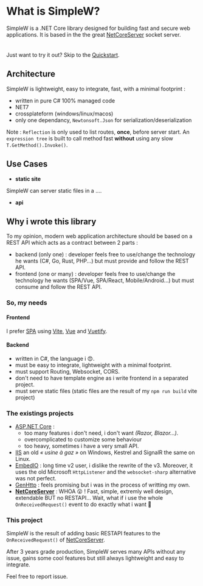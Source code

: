 # What is SimpleW?

SimpleW is a .NET Core library designed for building fast and secure web applications.
It is based in the the great [NetCoreServer](https://github.com/chronoxor/NetCoreServer) socket server.

<div class="tip custom-block" style="padding-top: 8px">

Just want to try it out? Skip to the [Quickstart](./getting-started).

</div>


## Architecture

SimpleW is lightweight, easy to integrate, fast, with a minimal footprint :
- written in pure C# 100% managed code
- NET7
- crossplateform (windows/linux/macos)
- only one dependancy, `Newtonsoft.Json` for serialization/deserialization

Note : `Reflection` is only used to list routes, __once__, before server start.
An `expression tree` is built to call method fast __without__ using any slow `T.GetMethod().Invoke()`.


## Use Cases

- **static site**

SimpleW can server static files in a ....

- **api**


## Why i wrote this library

To my opinion, modern web application architecture should be based on a REST API which acts as a contract between 2 parts :
- backend (only one) : developer feels free to use/change the technology he wants (C#, Go, Rust, PHP...) but must provide and follow the REST API.
- frontend (one or many) : developer feels free to use/change the technology he wants (SPA/Vue, SPA/React, Mobile/Android...) but must consume and follow the REST API.

### So, my needs

#### Frontend

I prefer [SPA](https://en.wikipedia.org/wiki/Single-page_application) using [Vite](https://vitejs.dev/), [Vue](https://vuejs.org) and [Vuetify](https://vuetifyjs.com).

#### Backend

- written in C#, the language i 😍.
- must be easy to integrate, lightweight with a minimal footprint.
- must support Routing, Websocket, CORS.
- don't need to have template engine as i write frontend in a separated project.
- must serve static files (static files are the result of my `npm run build` vite project)


### The existings projects
- [ASP.NET Core](https://learn.microsoft.com/fr-fr/aspnet/core/?view=aspnetcore-8.0) :
    - too many features i don't need, i don't want _(Razor, Blazor...)_.
    - overcomplicated to customize some behaviour
    - too heavy, sometimes i have a very small API.
- [IIS](https://iis.net/) an old _« usine à gaz »_ on Windows, Kestrel and SignalR the same on Linux.
- [EmbedIO](https://github.com/unosquare/embedio) : long time v2 user, i dislike the rewrite of the v3. Moreover, it uses the old Microsoft `HttpListener` and the `websocket-sharp` alternative was not perfect.
- [GenHttp](https://genhttp.org) : feels promising but i was in the process of writting my own.
- __[NetCoreServer](https://github.com/chronoxor/NetCoreServer)__ : WHOA 😮 ! Fast, simple, extremly well design, extendable BUT no RESTAPI... Wait, what if i use the whole `OnReceivedRequest()` event to do exactly what i want 🤔

### This project

SimpleW is the result of adding basic RESTAPI features to the `OnReceivedRequest()` of [NetCoreServer](https://github.com/chronoxor/NetCoreServer).

After 3 years grade production, SimpleW serves many APIs without any issue, gains some cool features but still always lightweight and easy to integrate.

Feel free to report issue.
